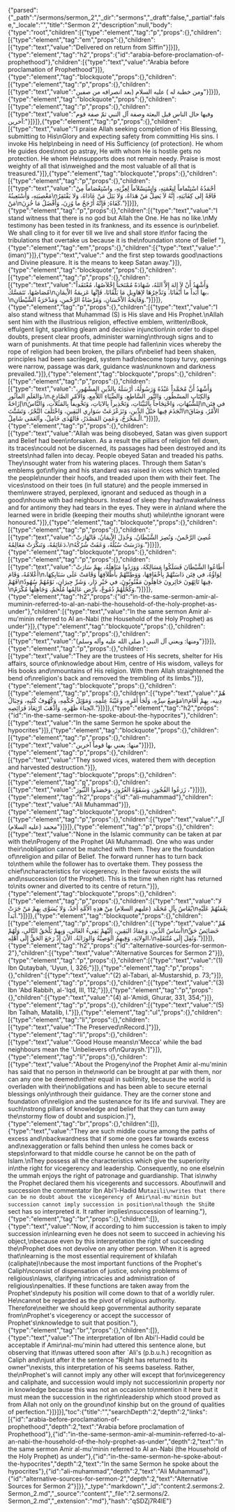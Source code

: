 {"parsed":{"_path":"/sermons/sermon_2","_dir":"sermons","_draft":false,"_partial":false,"_locale":"","title":"Sermon 2","description":null,"body":{"type":"root","children":[{"type":"element","tag":"p","props":{},"children":[{"type":"element","tag":"em","props":{},"children":[{"type":"text","value":"Delivered on return from Siffin"}]}]},{"type":"element","tag":"h2","props":{"id":"arabia-before-proclamation-of-prophethood"},"children":[{"type":"text","value":"Arabia before proclamation of Prophethood"}]},{"type":"element","tag":"blockquote","props":{},"children":[{"type":"element","tag":"p","props":{},"children":[{"type":"text","value":"ومن خطبة له ) عليه السلام (بعد انصرافه من صفين"}]}]},{"type":"element","tag":"blockquote","props":{},"children":[{"type":"element","tag":"p","props":{},"children":[{"type":"text","value":"وفيها حال الناس قبل البعثة وصفة آل النبي ثمّ صفة قوم آخرين:"}]}]},{"type":"element","tag":"p","props":{},"children":[{"type":"text","value":"I praise Allah seeking completion of His Blessing, submitting to His\nGlory and expecting safety from committing His sins. I invoke His help\nbeing in need of His Sufficiency (of protection). He whom He guides does\nnot go astray, He with whom He is hostile gets no protection. He whom He\nsupports does not remain needy. Praise is most weighty of all that is\nweighed and the most valuable of all that is treasured."}]},{"type":"element","tag":"blockquote","props":{},"children":[{"type":"element","tag":"p","props":{},"children":[{"type":"text","value":"أحْمَدُهُ اسْتِتْماماً لِنِعْمَتِهِ، وَاسْتِسْلاَماً لِعِزَّتِهِ، واسْتِعْصَاماً مِنْ مَعْصِيَتِهِ، وَأَسْتَعِينُهُ\nفَاقَةً إِلى كِفَايَتِهِ، إِنَّهُ لاَ يَضِلُّ مَنْ هَدَاهُ، وَلا يَئِلُ مَنْ عَادَاهُ، وَلا يَفْتَقِرُ مَنْ\nكَفَاهُ; فَإِنَّهُ أَرْجَحُ ما وُزِنَ، وَأَفْضَلُ مَا خُزِنَ."}]}]},{"type":"element","tag":"p","props":{},"children":[{"type":"text","value":"I stand witness that there is no god but Allah the One. He has no like.\nMy testimony has been tested in its frankness, and its essence is our\nbelief. We shall cling to it for ever till we live and shall store it\nfor facing the tribulations that overtake us because it is the\nfoundation stone of Belief "},{"type":"element","tag":"em","props":{},"children":[{"type":"text","value":"(iman)"}]},{"type":"text","value":" and the first step towards good\nactions and Divine pleasure. It is the means to keep Satan away."}]},{"type":"element","tag":"blockquote","props":{},"children":[{"type":"element","tag":"p","props":{},"children":[{"type":"text","value":"وَأَشْهَدُ أَنْ لاَ إِلهَ إِلاَّ اللهُ، شَهَادَةً مُمْتَحَناً إِخْلاَصُهَا، مُعْتَقَداً مُصَاصُهَا، نَتَمَسَّكُ\nبها أَبَداً ما أَبْقانَا، وَنَدَّخِرُهَا لاِهَاوِيلِ مَا يَلْقَانَا، فَإِنَّها عَزيمَةُ الاْيمَانِ،\nوَفَاتِحَةُ الاْحْسَانِ، وَمَرْضَاةُ الرَّحْمنِ، وَمَدْحَرَةُ الشَّيْطَانِ."}]}]},{"type":"element","tag":"p","props":{},"children":[{"type":"text","value":"I also stand witness that Muhammad (S) is His slave and His Prophet.\nAllah sent him with the illustrious religion, effective emblem, written\nBook, effulgent light, sparkling gleam and decisive injunction\nin order to dispel doubts, present clear proofs, administer warning\nthrough signs and to warn of punishments. At that time people had fallen\nin vices whereby the rope of religion had been broken, the pillars of\nbelief had been shaken, principles had been sacrileged, system had\nbecome topsy turvy, openings were narrow, passage was dark, guidance was\nunknown and darkness prevailed."}]},{"type":"element","tag":"blockquote","props":{},"children":[{"type":"element","tag":"p","props":{},"children":[{"type":"text","value":"وَأَشْهَدُ أَنَّ مُحَمَّداً عَبْدُهُ وَرَسُولُهُ، أرْسَلَهُ بِالدِّينِ المشْهُورِ، وَالعَلَمِ المأْثُورِ،\nوَالكِتَابِ المسْطُورِ، وَالنُّورِ السَّاطِعِ، وَالضِّيَاءِ اللاَّمِعِ، وَالاَمْرِ الصَّادِعِ، إزَاحَةً\nلِلشُّبُهَاتِ، وَاحْتِجَاجاً بِالبَيِّنَاتِ، وَتَحْذِيراً بِالايَاتِ، وَتَخْويفاً بِالمَثُلاَتِ، وَالنَّاسُ\nفي فِتَن انْجَذَمَ فِيها حَبْلُ الدِّينِ، وَتَزَعْزَعَتْ سَوَارِي اليَقِينِ، وَاخْتَلَفَ النَّجْرُ، وَتَشَتَّتَ\nالاْمْرُ، وَضَاقَ الْـمَخْرَجُ، وَعَمِيَ المَصْدَرُ، فَالهُدَى خَامِلٌ، واَلعَمَى شَامِلٌ."}]}]},{"type":"element","tag":"p","props":{},"children":[{"type":"text","value":"Allah was being disobeyed, Satan was given support and Belief had been\nforsaken. As a result the pillars of religion fell down, its traces\ncould not be discerned, its passages had been destroyed and its streets\nhad fallen into decay. People obeyed Satan and treaded his paths. They\nsought water from his watering places. Through them Satan's emblems got\nflying and his standard was raised in vices which trampled the people\nunder their hoofs, and treaded upon them with their feet. The vices\nstood on their toes (in full stature) and the people immersed in them\nwere strayed, perplexed, ignorant and seduced as though in a good\nhouse with bad neighbours. Instead of sleep they had\nwakefulness and for antimony they had tears in the eyes. They were in a\nland where the learned were in bridle (keeping their mouths shut) while\nthe ignorant were honoured."}]},{"type":"element","tag":"blockquote","props":{},"children":[{"type":"element","tag":"p","props":{},"children":[{"type":"text","value":"عُصِيَ الرَّحْمنُ، وَنُصِرَ الشَّيْطَانُ، وَخُذِلَ الاِْيمَانُ، فَانْهَارَتْ دَعَائِمُهُ، وَتَنكَّرَتْ مَعَالِمُهُ،\nوَدَرَسَتْ سُبُلُهُ، وَعَفَتْ شُرُكُهُ."}]}]},{"type":"element","tag":"blockquote","props":{},"children":[{"type":"element","tag":"p","props":{},"children":[{"type":"text","value":"أَطَاعُوا الشَّيْطَانَ فَسَلَكُوا مَسَالِكَهُ، وَوَرَدُوا مَنَاهِلَهُ، بِهِمْ سَارَتْ أَعْلامُهُ، وَقَامَ\nلِوَاؤُهُ، في فِتَن دَاسَتْهُمْ بِأَخْفَافِهَا، وَوَطِئَتْهُمْ بأَظْلاَفِهَا وَقَامَتْ عَلَى سَنَابِكِهَا، فَهُمْ\nفِيهَا تَائِهُونَ حَائِرونَ جَاهِلُونَ مَفْتُونُونَ، في خَيْرِ دَار، وَشَرِّ جِيرَان، نَوْمُهُمْ سُهُودٌ،\nوَكُحْلُهُمْ دُمُوعٌ، بأَرْض عَالِمُها مُلْجَمٌ، وَجَاهِلُها مُكْرَمٌ."}]}]},{"type":"element","tag":"h2","props":{"id":"in-the-same-sermon-amir-al-muminin-referred-to-al-an-nabi-the-household-of-the-holy-prophet-as-under"},"children":[{"type":"text","value":"In the same sermon Amir al-mu'minin referred to Al an-Nabi (the Household of the Holy Prophet) as under"}]},{"type":"element","tag":"blockquote","props":{},"children":[{"type":"element","tag":"p","props":{},"children":[{"type":"text","value":"ومنها: ويعني آل النبي ( صلى الله عليه وآله وسلم)"}]}]},{"type":"element","tag":"p","props":{},"children":[{"type":"text","value":"They are the trustees of His secrets, shelter for His affairs, source of\nknowledge about Him, centre of His wisdom, valleys for His books and\nmountains of His religion. With them Allah straightened the bend of\nreligion's back and removed the trembling of its limbs."}]},{"type":"element","tag":"blockquote","props":{},"children":[{"type":"element","tag":"p","props":{},"children":[{"type":"text","value":"هُمْ مَوْضِعُ سِرِّهِ، وَلَجَأُ أَمْرِهِ، وَعَيْبَةُ عِلْمِهِ، وَمَوْئِلُ حُكْمِهِ، وَكُهُوفُ كُتُبِهِ، وَجِبَالُ\nدِينِه، بِهِمْ أَقَامَ انْحِناءَ ظَهْرِهِ، وَأذْهَبَ ارْتِعَادَ فَرَائِصِهِ."}]}]},{"type":"element","tag":"h2","props":{"id":"in-the-same-sermon-he-spoke-about-the-hypocrites"},"children":[{"type":"text","value":"In the same Sermon he spoke about the hypocrites"}]},{"type":"element","tag":"blockquote","props":{},"children":[{"type":"element","tag":"p","props":{},"children":[{"type":"text","value":"منها: يعني بها قوماً آخرين"}]}]},{"type":"element","tag":"p","props":{},"children":[{"type":"text","value":"They sowed vices, watered them with deception and harvested destruction."}]},{"type":"element","tag":"blockquote","props":{},"children":[{"type":"element","tag":"p","props":{},"children":[{"type":"text","value":"زَرَعُوا الفُجُورَ، وَسَقَوْهُ الغُرُورَ، وَحَصَدُوا الثُّبُورَ ،"}]}]},{"type":"element","tag":"h2","props":{"id":"ali-muhammad"},"children":[{"type":"text","value":"Ali Muhammad"}]},{"type":"element","tag":"blockquote","props":{},"children":[{"type":"element","tag":"p","props":{},"children":[{"type":"text","value":"آل محمد (عليه السلام)"}]}]},{"type":"element","tag":"p","props":{},"children":[{"type":"text","value":"None in the Islamic community can be taken at par with the\nProgeny of the Prophet (Ali Muhammad). One who was under their\nobligation cannot be matched with them. They are the foundation of\nreligion and pillar of Belief. The forward runner has to turn back to\nthem while the follower has to overtake them. They possess the chief\ncharacteristics for vicegerency. In their favour exists the will and\nsuccession (of the Prophet). This is the time when right has returned to\nits owner and diverted to its centre of return."}]},{"type":"element","tag":"blockquote","props":{},"children":[{"type":"element","tag":"p","props":{},"children":[{"type":"text","value":"لا يُقَاسُ بِآلِ مُحَمَّد (عليهم السلام) مِنْ هذِهِ الاُمَّةِ أَحَدٌ، وَلا يُسَوَّى بِهِمْ مَنْ جَرَتْ\nنِعْمَتُهُمْ عَلَيْهِ أبَداً."}]}]},{"type":"element","tag":"blockquote","props":{},"children":[{"type":"element","tag":"p","props":{},"children":[{"type":"text","value":"هُمْ أَسَاسُ الدِّينِ، وَعِمَادُ اليَقِينِ، إِلَيْهمْ يَفِيءُ الغَالي، وَبِهِمْ يَلْحَقُ التَّالي، وَلَهُمْ\nخَصَائِصُ حَقِّ الوِلايَةِ، وَفِيهِمُ الوَصِيَّةُ وَالوِرَاثَةُ، الاْنَ إِذْ رَجَعَ الحَقُّ إِلَى أَهْلِهِ،\nوَنُقِلَ إِلَى مُنْتَقَلِهِ."}]}]},{"type":"element","tag":"h2","props":{"id":"alternative-sources-for-sermon-2"},"children":[{"type":"text","value":"Alternative Sources for Sermon 2"}]},{"type":"element","tag":"p","props":{},"children":[{"type":"text","value":"(1) Ibn Qutaybah, 'Uyun, I, 326;"}]},{"type":"element","tag":"p","props":{},"children":[{"type":"text","value":"(2) al-Tabari, al-Mustarshid, p. 73;"}]},{"type":"element","tag":"p","props":{},"children":[{"type":"text","value":"(3) Ibn 'Abd Rabbih, al-'Iqd, III, 112;"}]},{"type":"element","tag":"p","props":{},"children":[{"type":"text","value":"(4) al-'Amidi, Ghurar, 331, 354;"}]},{"type":"element","tag":"p","props":{},"children":[{"type":"text","value":"(5) Ibn Talhah, Matalib, I."}]},{"type":"element","tag":"ul","props":{},"children":[{"type":"element","tag":"li","props":{},"children":[{"type":"text","value":"The Preserved\nRecord.]"}]},{"type":"element","tag":"li","props":{},"children":[{"type":"text","value":"Good House means\n'Mecca' while the bad neighbours mean the 'Unbelievers of\nQuraysh.']"}]},{"type":"element","tag":"li","props":{},"children":[{"type":"text","value":"About the Progeny\nof the Prophet Amir al-mu'minin has said that no person in the\nworld can be brought at par with them, nor can any one be deemed\ntheir equal in sublimity, because the world is overladen with their\nobligations and has been able to secure eternal blessings only\nthrough their guidance. They are the corner stone and foundation of\nreligion and the sustenance for its life and survival. They are such\nstrong pillars of knowledge and belief that they can turn away the\nstormy flow of doubt and suspicion.]"},{"type":"element","tag":"br","props":{},"children":[]},{"type":"text","value":"They are such middle course among the paths of excess and\nbackwardness that if some one goes far towards excess and\nexaggeration or falls behind then unless he comes back or steps\nforward to that middle course he cannot be on the path of Islam.\nThey possess all the characteristics which give the superiority in\nthe right for vicegerency and leadership. Consequently, no one else\nin the ummah enjoys the right of patronage and guardianship. That is\nwhy the Prophet declared them his vicegerents and successors. About\nwill and succession the commentator Ibn Abi'l-Hadid Mu`tazili\nwrites that there can be no doubt about the vicegerency of Amir\nal-mu'minin but succession cannot imply succession in position\nalthough the Shi`ite sect has so interpreted it. It rather implies\nsuccession of learning."},{"type":"element","tag":"br","props":{},"children":[]},{"type":"text","value":"Now, if according to him succession is taken to imply succession in\nlearning even he does not seem to succeed in achieving his object,\nbecause even by this interpretation the right of succeeding the\nProphet does not devolve on any other person. When it is agreed that\nlearning is the most essential requirement of khilafah (caliphate)\nbecause the most important functions of the Prophet's Caliph\nconsist of dispensation of justice, solving problems of religious\nlaws, clarifying intricacies and administration of religious\npenalties. If these functions are taken away from the Prophet's\ndeputy his position will come down to that of a worldly ruler. He\ncannot be regarded as the pivot of religious authority. Therefore\neither we should keep governmental authority separate from\nProphet's vicegerency or accept the successor of Prophet's\nknowledge to suit that position."},{"type":"element","tag":"br","props":{},"children":[]},{"type":"text","value":"The interpretation of Ibn Abi'l-Hadid could be acceptable if Amir\nal-mu'minin had uttered this sentence alone, but observing that it\nwas uttered soon after `Ali's (p.b.u.h.) recognition as Caliph and\njust after it the sentence \"Right has returned to its owner\"\nexists, this interpretation of his seems baseless. Rather, the\nProphet's will cannot imply any other will except that for\nvicegerency and caliphate, and succession would imply not succession\nin property nor in knowledge because this was not an occasion to\nmention it here but it must mean the succession in the right\nleadership which stood proved as from Allah not only on the ground\nof kinship but on the ground of qualities of perfection."}]}]}],"toc":{"title":"","searchDepth":2,"depth":2,"links":[{"id":"arabia-before-proclamation-of-prophethood","depth":2,"text":"Arabia before proclamation of Prophethood"},{"id":"in-the-same-sermon-amir-al-muminin-referred-to-al-an-nabi-the-household-of-the-holy-prophet-as-under","depth":2,"text":"In the same sermon Amir al-mu'minin referred to Al an-Nabi (the Household of the Holy Prophet) as under"},{"id":"in-the-same-sermon-he-spoke-about-the-hypocrites","depth":2,"text":"In the same Sermon he spoke about the hypocrites"},{"id":"ali-muhammad","depth":2,"text":"Ali Muhammad"},{"id":"alternative-sources-for-sermon-2","depth":2,"text":"Alternative Sources for Sermon 2"}]}},"_type":"markdown","_id":"content:2.sermons:2. Sermon_2.md","_source":"content","_file":"2.sermons/2. Sermon_2.md","_extension":"md"},"hash":"qSDZj7R4IE"}